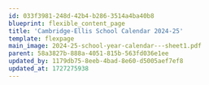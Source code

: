 ```yaml
---
id: 033f3981-248d-42b4-b286-3514a4ba40b8
blueprint: flexible_content_page
title: 'Cambridge-Ellis School Calendar 2024-25'
template: flexpage
main_image: 2024-25-school-year-calendar---sheet1.pdf
parent: 58a3827b-888a-4051-815b-563fd036e1ee
updated_by: 1179db75-8eeb-4bad-8e60-d5005aef7ef8
updated_at: 1727275938
---
```

